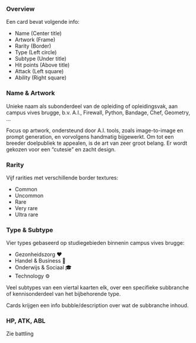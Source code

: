 ### Overview
Een card bevat volgende info: [](images/new%20design.png)
-	Name		    (Center title)
-	Artwork		    (Frame)
-	Rarity 		    (Border)
-	Type 		    (Left circle)
-	Subtype	        (Under title)
-	Hit points	    (Above title)
-	Attack	        (Left square)
-	Ability     	(Right square)

### Name & Artwork
Unieke naam als subonderdeel van de opleiding of opleidingsvak,
aan campus vives brugge, b.v. A.I., Firewall, Python, Bandage, Chef, Geometry, …

Focus op artwork, ondersteund door A.I. tools, zoals image-to-image en prompt generation, en vorvolgens handmatig bijgewerkt.
Om tot een breeder doelpubliek te appealen, is de art van zeer groot belang.
Er wordt gekozen voor een “cutesie” en zacht design.

### Rarity
Vijf rarities met verschillende border textures:
-	Common
-	Uncommon
-	Rare
-	Very rare
-	Ultra rare

### Type & Subtype
Vier types gebaseerd op studiegebieden binnenin campus vives brugge:
-	Gezonheidszorg	        ❤
-	Handel & Business	    🤝
-	Onderwijs & Sociaal	    🎓
-	Technology		        ⚙

Veel subtypes van een viertal kaarten elk, over een specifieke subbranche of kennisonderdeel van het bijbehorende type.

Cards krijgen een info bubble/description over wat de subbranche inhoud.

### HP, ATK, ABL
Zie battling